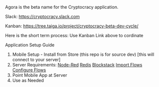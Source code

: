Agora is the beta name for the Cryptocracy application.

Slack: https://cryptocracy.slack.com

Kanban: https://tree.taiga.io/project/cryptocracy-beta-dev-cycle/

Here is the short term process: Use Kanban Link above to cordinate 

Application Setup Guide

 1. Mobile Setup - Install from Store  (this repo is for source dev) [this will connect to your server]
 2. Server Requirements: 
 [Node-Red](http://nodered.org/) 
 [Redis](https://redis.io/topics/quickstart/)
 [Blockstack](https://blockstack.org/docs)
 [Import Flows]()
 [Configure Flows]()
 3. Point Mobile App at Server
 4. Use as Needed
